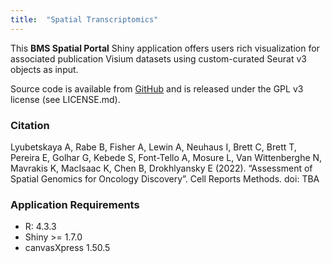 ```yaml
---
title:  "Spatial Transcriptomics"
---
```



This **__BMS Spatial Portal__** Shiny application offers users rich visualization for associated publication Visium datasets using custom-curated Seurat v3 objects as input.

Source code is available from [GitHub](https://github.com/anvaly/SpatialPortal) and is released under the GPL v3 license (see LICENSE.md).

### Citation

Lyubetskaya A, Rabe B, Fisher A, Lewin A, Neuhaus I, Brett C, Brett T, Pereira E, Golhar G, Kebede S, Font-Tello A, Mosure L, Van Wittenberghe N, Mavrakis K, MacIsaac K, Chen B, Drokhlyansky E (2022). “Assessment of Spatial Genomics for Oncology Discovery”. Cell Reports Methods. doi: TBA


### Application Requirements

- R: 4.3.3
- Shiny >= 1.7.0
- canvasXpress 1.50.5
